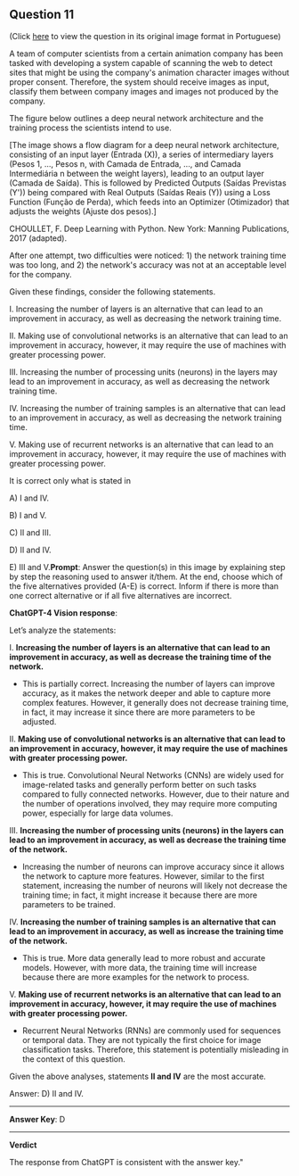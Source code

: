## Question 11 ##

(Click [here](q11-image.png) to view the question in its original image format in Portuguese)

A team of computer scientists from a certain animation company has been tasked with developing a system capable of scanning the web to detect sites that might be using the company's animation character images without proper consent. Therefore, the system should receive images as input, classify them between company images and images not produced by the company.

The figure below outlines a deep neural network architecture and the training process the scientists intend to use.

\[The image shows a flow diagram for a deep neural network architecture, consisting of an input layer (Entrada (X)), a series of intermediary layers (Pesos 1, ..., Pesos n, with Camada de Entrada, ..., and Camada Intermediária n between the weight layers), leading to an output layer (Camada de Saída). This is followed by Predicted Outputs (Saídas Previstas (Y')) being compared with Real Outputs (Saídas Reais (Y)) using a Loss Function (Função de Perda), which feeds into an Optimizer (Otimizador) that adjusts the weights (Ajuste dos pesos).\]

CHOULLET, F. Deep Learning with Python. New York: Manning Publications, 2017 (adapted).

After one attempt, two difficulties were noticed: 1) the network training time was too long, and 2) the network's accuracy was not at an acceptable level for the company.

Given these findings, consider the following statements.

I.    Increasing the number of layers is an alternative that can lead to an improvement in accuracy, as well as decreasing the network training time.

II.   Making use of convolutional networks is an alternative that can lead to an improvement in accuracy, however, it may require the use of machines with greater processing power.

III.  Increasing the number of processing units (neurons) in the layers may lead to an improvement in accuracy, as well as decreasing the network training time.

IV.   Increasing the number of training samples is an alternative that can lead to an improvement in accuracy, as well as decreasing the network training time.

V.    Making use of recurrent networks is an alternative that can lead to an improvement in accuracy, however, it may require the use of machines with greater processing power.

It is correct only what is stated in

A) I and IV.

B) I and V.

C) II and III.

D) II and IV.

E) III and V.**Prompt**: Answer the question(s) in this image by explaining step by step the reasoning used to answer it/them. At the end, choose which of the five alternatives provided (A-E) is correct. Inform if there is more than one correct alternative or if all five alternatives are incorrect.

**ChatGPT-4 Vision response**:

Let’s analyze the statements:

I. **Increasing the number of layers is an alternative that can lead to an improvement in accuracy, as well as decrease the training time of the network.**
   - This is partially correct. Increasing the number of layers can improve accuracy, as it makes the network deeper and able to capture more complex features. However, it generally does not decrease training time, in fact, it may increase it since there are more parameters to be adjusted.

II. **Making use of convolutional networks is an alternative that can lead to an improvement in accuracy, however, it may require the use of machines with greater processing power.**
   - This is true. Convolutional Neural Networks (CNNs) are widely used for image-related tasks and generally perform better on such tasks compared to fully connected networks. However, due to their nature and the number of operations involved, they may require more computing power, especially for large data volumes.

III. **Increasing the number of processing units (neurons) in the layers can lead to an improvement in accuracy, as well as decrease the training time of the network.**
   - Increasing the number of neurons can improve accuracy since it allows the network to capture more features. However, similar to the first statement, increasing the number of neurons will likely not decrease the training time; in fact, it might increase it because there are more parameters to be trained.

IV. **Increasing the number of training samples is an alternative that can lead to an improvement in accuracy, as well as increase the training time of the network.**
   - This is true. More data generally lead to more robust and accurate models. However, with more data, the training time will increase because there are more examples for the network to process.

V. **Making use of recurrent networks is an alternative that can lead to an improvement in accuracy, however, it may require the use of machines with greater processing power.**
   - Recurrent Neural Networks (RNNs) are commonly used for sequences or temporal data. They are not typically the first choice for image classification tasks. Therefore, this statement is potentially misleading in the context of this question.

Given the above analyses, statements **II and IV** are the most accurate.

Answer: D) II and IV.

---

**Answer Key**: D

---

**Verdict**

The response from ChatGPT is consistent with the answer key."
